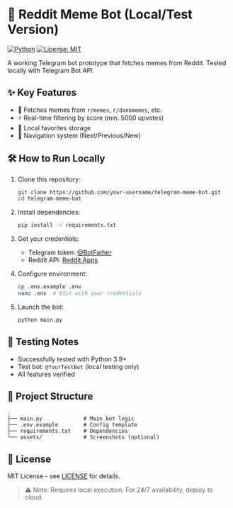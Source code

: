 # 🤖 Reddit Meme Bot (Local/Test Version)

[![Python](https://img.shields.io/badge/Python-3.9+-blue?logo=python)](https://python.org)
[![License: MIT](https://img.shields.io/badge/License-MIT-green.svg)](LICENSE)

A working Telegram bot prototype that fetches memes from Reddit. Tested locally with Telegram Bot API.

## ✨ Key Features
- 🎯 Fetches memes from `r/memes`, `r/dankmemes`, etc.
- ⚡ Real-time filtering by score (min. 5000 upvotes)
- 💾 Local favorites storage
- 🔄 Navigation system (Next/Previous/New)

## 🛠 How to Run Locally

1. Clone this repository:
   ```bash
   git clone https://github.com/your-username/telegram-meme-bot.git
   cd telegram-meme-bot
   ```

2. Install dependencies:
   ```bash
   pip install -r requirements.txt
   ```

3. Get your credentials:
   - Telegram token: [@BotFather](https://t.me/BotFather)
   - Reddit API: [Reddit Apps](https://www.reddit.com/prefs/apps)

4. Configure environment:
   ```bash
   cp .env.example .env
   nano .env  # Edit with your credentials
   ```

5. Launch the bot:
   ```bash
   python main.py
   ```

## 🧪 Testing Notes
- Successfully tested with Python 3.9+
- Test bot: `@YourTestBot` (local testing only)
- All features verified

## 📁 Project Structure
```text
.
├── main.py             # Main bot logic
├── .env.example        # Config template
├── requirements.txt    # Dependencies
└── assets/             # Screenshots (optional)
```

## 📜 License
MIT License - see [LICENSE](LICENSE) for details.

> ⚠️ Note: Requires local execution. For 24/7 availability, deploy to cloud.
